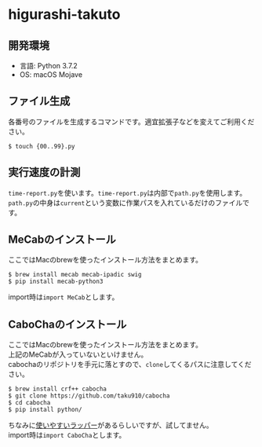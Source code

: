 # higurashi-takuto
## 開発環境
- 言語: Python 3.7.2  
- OS: macOS Mojave  

## ファイル生成
各番号のファイルを生成するコマンドです。適宜拡張子などを変えてご利用ください。
```
$ touch {00..99}.py
```

## 実行速度の計測
`time-report.py`を使います。`time-report.py`は内部で`path.py`を使用します。`path.py`の中身は`current`という変数に作業パスを入れているだけのファイルです。

## MeCabのインストール
ここではMacのbrewを使ったインストール方法をまとめます。
```
$ brew install mecab mecab-ipadic swig
$ pip install mecab-python3
```
import時は`import MeCab`とします。

## CaboChaのインストール
ここではMacのbrewを使ったインストール方法をまとめます。  
上記のMeCabが入っていないといけません。  
cabochaのリポジトリを手元に落とすので、`clone`してくるパスに注意してください。
```
$ brew install crf++ cabocha
$ git clone https://github.com/taku910/cabocha
$ cd cabocha
$ pip install python/
```
ちなみに[使いやすいラッパー](https://github.com/kenkov/cabocha)があるらしいですが、試してません。  
import時は`import CaboCha`とします。
